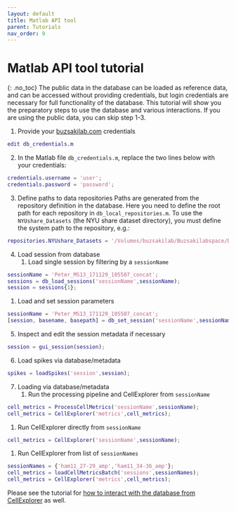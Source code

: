 ```yaml
---
layout: default
title: Matlab API tool 
parent: Tutorials
nav_order: 9
---
```

# Matlab API tool tutorial
{: .no_toc}
The public data in the database can be loaded as reference data, and can be accessed without providing credentials, but login credentials are necessary for full functionality of the database. This tutorial will show you the preparatory steps to use the database and various interactions. If you are using the public data, you can skip step 1-3.

1. Provide your [buzsakilab.com](https://buzsakilab.com/wp/database/) credentials
```m
edit db_credentials.m
```
2. In the Matlab file `db_credentials.m`, replace the two lines below with your credentials:
```m
credentials.username = 'user';
credentials.password = 'password';
```
3. Define paths to data repositories
Paths are generated from the repository definition in the database. Here you need to define the root path for each repository in `db_local_repositories.m`. To use the `NYUshare_Datasets` (the NYU share dataset directory), you must define the system path to the repository, e.g.:
```m
repositories.NYUshare_Datasets = '/Volumes/buzsakilab/Buzsakilabspace/Datasets';
```
4. Load session from database
   1. Load single session by filtering by a `sessionName`
```m
sessionName = 'Peter_MS13_171129_105507_concat';
sessions = db_load_sessions('sessionName',sessionName);
session = sessions{1};
```
   1. Load and set session parameters
```m
sessionName = 'Peter_MS13_171129_105507_concat';
[session, basename, basepath] = db_set_session('sessionName',sessionName);
```
5. Inspect and edit the session metadata if necessary
```m
session = gui_session(session);
```
6. Load spikes via database/metadata
```m
spikes = loadSpikes('session',session);
```
7. Loading via database/metadata
   1. Run the processing pipeline and CellExplorer from `sessionName`
```m
cell_metrics = ProcessCellMetrics('sessionName',sessionName);
cell_metrics = CellExplorer('metrics',cell_metrics);
```
   1. Run CellExplorer directly from `sessionName`
```m
cell_metrics = CellExplorer('sessionName',sessionName);
```
   1. Run CellExplorer from list of `sessionNames`
```m
sessionNames = {'ham11_27-29_amp','ham11_34-36_amp'};
cell_metrics = loadCellMetricsBatch('sessions',sessionNames);
cell_metrics = CellExplorer('metrics',cell_metrics);
```

Please see the tutorial for [how to interact with the database from CellExplorer]({{"/tutorials/database-sessions-dialog/"|absolute_url}}) as well.
